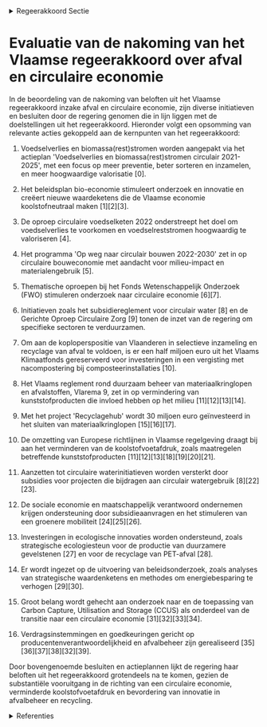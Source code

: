 

<details>
        <summary>Regeerakkoord Sectie </summary>
        <p>1.6 Afval en circulaire economie We streven naar een volledig circulaire economie om zo beter in onze behoeften aan grondstoffen en water te kunnen voorzien en ons welzijn te maxi-maliseren met een kleinere ecologische voetafdruk. Meer dan 60% van onze broeikasgassenuitstoot komt door de ontginning, de productie, het transport en de consumptie van grondstoffen, producten, voedsel en bouwmaterialen en de verwerking van afval dat daaruit ontstaat. Willen we onze broeikasgasemissie duurzaam verminderen, dan moeten we ook oog hebben voor de vermindering van de koolstofvoetafdruk van onze consumptie. Om een correcte inschatting te maken van de ecologische impact is het belangrijk om de volledige levenscyclus van materialen en goederen in ogenschouw te nemen. Circulaire economie biedt bijzondere opportuni-teiten voor onze welvaart en economie indien we het gebruik van primaire grondstoffen en materialen kunnen verminderen en het herge-bruik ervan vergroten zonder in te boeten op ons comfort of onze welvaart. We ondersteunen de ontwikkeling van onderne-mingsmodellen waarbij een dienst in plaats van een product wordt aangeboden en producten worden gedeeld. Producten moeten slimmer worden ontworpen, zodat ze langer meegaan en makkelijker herstelbaar, herbruikbaar en recycleerbaar zijn. We bevorderen herstelling van producten en hergebruik van onderdelen; recyclage vormt de sluitsteen om alle grond-stoffen maximaal te herwinnen. We stimuleren de bouwsector om richting circulaire en modulaire gebouwen te evolueren en werken samen met hen een routeplan uit. We geven zelf het goede voorbeeld en stellen bij openbare aanbestedingen circulaire voorrangs-regels in om de kringloopeconomie maximaal kansen te geven. We versterken de inzet op circulair ontwerp en circulair aankopen binnen instrumenten zoals de aanvaardingsplicht en green deals. We bieden circulaire ondernemers de ruimte om creatieve oplossingen te bedenken en werken drempels weg die circulaire modellen en gebruik van recyclaat nodeloos hinderen. We zijn koploper op het vlak van selectieve inzameling en recyclage van afval: vandaag recycleren we al ongeveer 70%. Tegen 2030 verhogen we dat nog tot 77,5%. Samen met alle actoren versterken we de sorteerboodschappen via diverse communicatiestrategieën. We streven naar maximale recyclage in Vlaanderen. We zetten ook sterk in op de inzameling van organisch-biologisch afval, dat zo hoogwaardig mogelijk wordt verwerkt; we stimuleren bijko-mend investeringen in de realisatie van voorver-gistingsinstallaties bij GFT-compostering. Een circulaire economie betekent ook dat Vlaanderen zich moet voorbereiden op een gefaseerde afbouw van afvalverbranding. De verbrandingscapaciteit die we in tussentijd in stand houden, moet het hoogst mogelijke energe-tisch rendement en laagst mogelijke uitstoot hebben. We onderzoeken de oprichting van een CO2-backbone, voor de (tijdelijke) opslag, trans-port en gebruik van CO2 ter bevordering van de circulaire koolstofeconomie </p>
        </details> 

# Evaluatie van de nakoming van het Vlaamse regeerakkoord over afval en circulaire economie

In de beoordeling van de nakoming van beloften uit het Vlaamse regeerakkoord inzake afval en circulaire economie, zijn diverse initiatieven en besluiten door de regering genomen die in lijn liggen met de doelstellingen uit het regeerakkoord. Hieronder volgt een opsomming van relevante acties gekoppeld aan de kernpunten van het regeerakkoord:

1. Voedselverlies en biomassa(rest)stromen worden aangepakt via het actieplan 'Voedselverlies en biomassa(rest)stromen circulair 2021-2025', met een focus op meer preventie, beter sorteren en inzamelen, en meer hoogwaardige valorisatie \[0\].

2. Het beleidsplan bio-economie stimuleert onderzoek en innovatie en creëert nieuwe waardeketens die de Vlaamse economie koolstofneutraal maken \[1\]\[2\]\[3\].

3. De oproep circulaire voedselketen 2022 onderstreept het doel om voedselverlies te voorkomen en voedselreststromen hoogwaardig te valoriseren \[4\].

4. Het programma 'Op weg naar circulair bouwen 2022-2030' zet in op circulaire bouweconomie met aandacht voor milieu-impact en materialengebruik \[5\].

5. Thematische oproepen bij het Fonds Wetenschappelijk Onderzoek (FWO) stimuleren onderzoek naar circulaire economie \[6\]\[7\].

6. Initiatieven zoals het subsidiereglement voor circulair water \[8\] en de Gerichte Oproep Circulaire Zorg \[9\] tonen de inzet van de regering om specifieke sectoren te verduurzamen.

7. Om aan de koploperspositie van Vlaanderen in selectieve inzameling en recyclage van afval te voldoen, is er een half miljoen euro uit het Vlaams Klimaatfonds gereserveerd voor investeringen in een vergisting met nacompostering bij composteerinstallaties \[10\].

8. Het Vlaams reglement rond duurzaam beheer van materiaalkringlopen en afvalstoffen, Vlarema 9, zet in op vermindering van kunststofproducten die invloed hebben op het milieu \[11\]\[12\]\[13\]\[14\].

9. Met het project 'Recyclagehub' wordt 30 miljoen euro geïnvesteerd in het sluiten van materiaalkringlopen \[15\]\[16\]\[17\].

10. De omzetting van Europese richtlijnen in Vlaamse regelgeving draagt bij aan het verminderen van de koolstofvoetafdruk, zoals maatregelen betreffende kunststofproducten \[11\]\[12\]\[13\]\[18\]\[19\]\[20\]\[21\].

11. Aanzetten tot circulaire waterinitiatieven worden versterkt door subsidies voor projecten die bijdragen aan circulair watergebruik \[8\]\[22\]\[23\].

12. De sociale economie en maatschappelijk verantwoord ondernemen krijgen ondersteuning door subsidieaanvragen en het stimuleren van een groenere mobiliteit \[24\]\[25\]\[26\].

13. Investeringen in ecologische innovaties worden ondersteund, zoals strategische ecologiesteun voor de productie van duurzamere gevelstenen \[27\] en voor de recyclage van PET-afval \[28\].

14. Er wordt ingezet op de uitvoering van beleidsonderzoek, zoals analyses van strategische waardenketens en methodes om energiebesparing te verhogen \[29\]\[30\].

15. Groot belang wordt gehecht aan onderzoek naar en de toepassing van Carbon Capture, Utilisation and Storage (CCUS) als onderdeel van de transitie naar een circulaire economie \[31\]\[32\]\[33\]\[34\].

16. Verdragsinstemmingen en goedkeuringen gericht op producentenverantwoordelijkheid en afvalbeheer zijn gerealiseerd \[35\]\[36\]\[37\]\[38\]\[32\]\[39\].

Door bovengenoemde besluiten en actieplannen lijkt de regering haar beloften uit het regeerakkoord grotendeels na te komen, gezien de substantiële vooruitgang in de richting van een circulaire economie, verminderde koolstofvoetafdruk en bevordering van innovatie in afvalbeheer en recycling.

<details>
        <summary> Referenties</summary>
        **[\[0\]](http://themis.vlaanderen.be/id/nieuwsbrief-info/607FEC23364ED900080004E3)** : **(2021-04-23)** Vlaams actieplan 'Voedselverlies en biomassa(rest)stromen circulair 2021-2025'   De Vlaamse Regering keurt ​het  Vlaams actieplan 'Voedselverlies en biomassa(rest)stromen circulair 2021-2025' goed. Me... 

**[\[1\]](http://themis.vlaanderen.be/id/resource/a9f5ab30-4925-11ec-94bb-99a9d1e168fe)** : **(2020-12-18)** Vlaams beleidsplan bio-economie   De Vlaamse Regering keurt het Vlaams beleidsplan bio-economie goed. Het bevat een reeks acties rond stimulering van onderzoek en innovatie, begeleiding van nieuwe sam... 

**[\[2\]]** : **(2020-07-10)** Transversale werking voor de circulaire economie van Vlaanderen 

**[\[3\]](http://themis.vlaanderen.be/id/nieuwsbrief-info/62693E061C4A193816C2FCAD)** : **(2022-04-29)** Plan Vlaamse Veerkracht: volgende stappen en uitbreiding van het Vlaams beleidsplan bio-economie Volgende stappen en uitbreiding van het Vlaams beleidsplan bio-economie  ​De  beleidsnota Economie, Wet... 

**[\[4\]](http://themis.vlaanderen.be/id/nieuwsbrief-info/633D41BEEB2A31D34EEC6020)** : **(2022-10-07)** Oproep circulaire voedselketen 2022: preventie van voedselverlies en hoogwaardige valorisatie van voedselreststromen Ontwerpbesluit van de Vlaamse Regering tot het toekennen van de subsidies voor de g... 

**[\[5\]](http://themis.vlaanderen.be/id/nieuwsbrief-info/626901671C4A193816C2FBB8)** : **(2022-04-29)** Vlaams beleidsprogramma 'Op weg naar circulair bouwen 2022-2030'   De  Openbare Vlaamse Afvalstoffenmaatschappij (OVAM)  heeft een beleidsprogramma  uitgewerkt  dat tot 2030 de transitie naar een circ... 

**[\[6\]](http://themis.vlaanderen.be/id/nieuwsbericht/645A4D708E8235823F6B7432)** : **(2023-05-12)** Vaststelling regels thematische oproep voor circulaire economie bij het Fonds Wetenschappelijk Onderzoek (FWO) Voorontwerp van besluit van de Vlaamse Regering tot vaststelling van de regels voor de th... 

**[\[7\]](http://themis.vlaanderen.be/id/nieuwsbericht/649BEA172D77B42474D4E920)** : **(2023-06-30)** Vaststelling regels thematische oproep voor circulaire economie bij het Fonds Wetenschappelijk Onderzoek (FWO) Ontwerpbesluit van de Vlaamse Regering tot vaststelling van de regels voor de thematische... 

**[\[8\]](http://themis.vlaanderen.be/id/nieuwsbericht/642401F08A5434FEB565712A)** : **(2023-03-31)** Subsidie projectoproep circulair water   De Vlaamse Regering keurt de oproep 'circulair water' 2023 en het subsidiereglement daarvoor goed, om de waterbeschikbaarheid in Vlaanderen te vergroten en cir... 

**[\[9\]](http://themis.vlaanderen.be/id/nieuwsbericht/64A3CC362D77B42474D4F59D)** : **(2023-07-07)** Subsidies gerichte oproep Circulaire Zorg 2023 om het gebruik van herbruikbaar materiaal in de medische zorg te bevorderen Ontwerpbesluit van de Vlaamse Regering tot het toekennen van de subsidies voo... 

**[\[10\]](http://themis.vlaanderen.be/id/nieuwsbrief-info/63A1C1C8DBF1CAE811022333)** : **(2022-12-23)** Reservering VKF-middelen voor maatregel klimaatmitigatie in afvalsector en via circulaire economie   De Vlaamse Regering reserveert een half miljoen euro vanuit het Vlaams Klimaatfonds voor de onderst... 

**[\[11\]](http://themis.vlaanderen.be/id/nieuwsbericht/645A563B8E8235823F6B747D)** : **(2023-05-12)** Omzetting Europese Richtlijn vermindering effecten bepaalde kunststofproducten op het milieu: wijzigingsbesluit Ontwerpbesluit van de Vlaamse Regering tot wijziging van het besluit van de Vlaamse Rege... 

**[\[12\]](http://themis.vlaanderen.be/id/nieuwsbericht/63E394302E929B312AB5D0F2)** : **(2023-02-10)** Omzetting Europese Richtlijn vermindering effecten bepaalde kunststofproducten op het milieu: wijzigingsbesluit Voorontwerp van besluit van de Vlaamse Regering tot wijziging van het besluit van de Vla... 

**[\[13\]](http://themis.vlaanderen.be/id/nieuwsbericht/6585474CE2E2C9E5814C2D90)** : **(2023-12-22)** Omzetting Europese Richtlijn vermindering effecten bepaalde kunststofproducten op het milieu: wijzigingsbesluit Ontwerpbesluit van de Vlaamse Regering tot wijziging van het besluit van de Vlaamse rege... 

**[\[14\]](http://themis.vlaanderen.be/id/resource/d7a771b0-4927-11ec-94bb-99a9d1e168fe)** : **(2020-07-17)** Omzetting van de gewijzigde Europese kaderrichtlijn afvalstoffen: wijzigingsdecreet Voorontwerp van decreet tot wijziging van het decreet van 5 april 1995 houdende algemene bepalingen inzake milieubel... 

**[\[15\]](http://themis.vlaanderen.be/id/nieuwsbrief-info/60C89B23364ED900080003DC)** : **(2021-06-18)** Plan Vlaamse Veerkracht: Recyclagehub regels voor toekenning steun aan ondernemingen om materiaalkringlopen te sluiten Recyclagehub Voorontwerp van besluit van de Vlaamse Regering tot vaststelling van... 

**[\[16\]](http://themis.vlaanderen.be/id/nieuwsbrief-info/612F8B2B364ED90008000292)** : **(2021-09-03)** Plan Vlaamse Veerkracht: Recyclagehub regels voor toekenning steun aan ondernemingen om materiaalkringlopen te sluiten Recyclagehub Ontwerpbesluit van de Vlaamse Regering tot vaststelling van de regel... 

**[\[17\]](http://themis.vlaanderen.be/id/nieuwsbrief-info/637DDE6C34B8770AF8FDF3A6)** : **(2022-11-25)** Plan Vlaamse Veerkracht: Steun aan ondernemingen om materiaalkringlopen te sluiten in kader van tweede oproep 'Recyclagehub' Recyclagehub Resultaten van de tweede call in uitvoering van het besluit va... 

**[\[18\]](http://themis.vlaanderen.be/id/resource/d4296a90-8a7a-11ec-b92e-970acd8c80b9)** : **(2020-10-30)** Omzetting gewijzigde Europese richtlijnen afvalstoffen, havenontvangstvoorzieningen voor afvalafgifte van schepen en vermindering effecten van bepaalde kunststofproducten op het milieu Voorontwerp van... 

**[\[19\]](http://themis.vlaanderen.be/id/nieuwsbericht/64A3D8392D77B42474D4F674)** : **(2023-07-07)** Omzetting Europese Richtlijn vermindering effecten bepaalde kunststofproducten op het milieu: wijzigingsbesluit Voorontwerp van besluit van de Vlaamse Regering tot wijziging van het besluit van de Vla... 

**[\[20\]](http://themis.vlaanderen.be/id/nieuwsbrief-info/635A9D2F1EA6B745D23CCB7B)** : **(2022-10-28)** Omzetting Europese Richtlijn vermindering effecten bepaalde kunststofproducten op het milieu: wijzigingsbesluit Voorontwerp van besluit van de Vlaamse Regering tot wijziging van het besluit van de Vla... 

**[\[21\]](http://themis.vlaanderen.be/id/nieuwsbrief-info/60ED4290364ED900080013A2)** : **(2021-07-16)** Werkwijze stedelijke emissievrije zones distributie   Vlaanderen wil de emissievrije distributie stimuleren, zodat vanaf 2025 in de stadskernen emissieloos gereden wordt voor belevering. De Vlaamse Re... 

**[\[22\]](http://themis.vlaanderen.be/id/nieuwsbrief-info/6374C11F34B8770AF8FDE929)** : **(2022-11-18)** Plan Vlaamse Veerkracht: Subsidie innovatieve projecten Circulair Watergebruik in kader van Blue Deal Blue Deal: subsidiëring projecten hergebruik hemelwater Vijf ontwerpbesluiten van de Vlaamse Reger... 

**[\[23\]](http://themis.vlaanderen.be/id/nieuwsbrief-info/63906495C2B90D4571CF76EF)** : **(2022-12-09)** Plan Vlaamse Veerkracht: subsidies duurzaam watergebruik en overheidsopdracht studie naar ‘Groenblauwe business modellen voor landbouwers’ A. Drie ontwerpbesluiten van de Vlaamse Regering B. Goedkeuri... 

**[\[24\]](http://themis.vlaanderen.be/id/nieuwsbrief-info/612F5176364ED90008000281)** : **(2021-09-03)** Subsidies Circulair Werk(t) – fase 2 Ontwerpbesluit van de Vlaamse Regering tot toekenning van een subsidie aan diverse ondernemingen in het kader van de ESF oproep 520 Circulair Werk(t) - fase 2  Om ... 

**[\[25\]](http://themis.vlaanderen.be/id/nieuwsbericht/6572C9FEE2E2C9E5814BF344)** : **(2023-12-08)** Verlenging hubs Circulair Werk(t) voor de periode 2024-2025   Om sociaal en circulair ondernemerschap en innovatie op lokaal niveau een boost te geven lanceerden het Departement Werk en Sociale Econom... 

**[\[26\]](http://themis.vlaanderen.be/id/nieuwsbrief-info/63A1B792DBF1CAE811022308)** : **(2022-12-23)** Oproep ‘Investeringen in een duurzame en groene mobiliteit in de sociale economie’   De Vlaamse Regering hecht haar goedkeuring aan de intentieverklaring en oproep handleiding voor ‘Investeringen in e... 

**[\[27\]](http://themis.vlaanderen.be/id/nieuwsbrief-info/61B872A9364ED90009001493)** : **(2021-12-17)** 1 miljoen euro strategische ecologiesteun aan Vandersanden Steenfabrieken nv in Bilzen   De Vlaamse Regering kent   1 miljoen euro strategische ecologiesteun toe  aan Vandersanden Steenfabrieken nv in... 

**[\[28\]](http://themis.vlaanderen.be/id/nieuwsbrief-info/61B873DA364ED90009001495)** : **(2021-12-17)** 1 miljoen euro strategische ecologiesteun aan Agfa-Gevaert nv in Mortsel   De Vlaamse Regering kent  1 miljoen euro strategische ecologiesteun toe aan Agfa-Gevaert nv in Mortsel. Agfa-Gevaert plant ee... 

**[\[29\]](http://themis.vlaanderen.be/id/nieuwsbrief-info/61B84995364ED90009000D54)** : **(2021-12-17)** Herverdeling provisioneel krediet: Subsidie Ecoom voor analyse strategische waardenketens in de Vlaamse economie en versterking beleidsrelevant onderzoek Ontwerpbesluit van de Vlaamse Regering tot her... 

**[\[30\]](http://themis.vlaanderen.be/id/nieuwsbericht/658169C2E2E2C9E5814C20C4)** : **(2023-12-22)** Aanpak besteding middelen Vlaams Klimaatfonds (VKF) voor verderzetting onderbouwde aanpak energiebesparing gebouwenpark VDAB   De Vlaamse Dienst voor Arbeidsbemiddeling en Beroepsopleiding (VDAB) zet ... 

**[\[31\]](http://themis.vlaanderen.be/id/nieuwsbrief-info/61B86FBA364ED9000900141E)** : **(2021-12-17)** Erkenningsaanvraag Steunpunt voor Beleidsrelevant Onderzoek voor het thema ‘Circulaire Economie’ (2022-2026)   Op 31 december 2021 loopt de erkenningstermijn van het huidige Steunpunt Circulaire Econo... 

**[\[32\]](http://themis.vlaanderen.be/id/nieuwsbericht/64A410652D77B42474D4F8B0)** : **(2023-07-07)** Voorontwerp van decreet over de ondersteuning van sociale economie en maatschappelijk verantwoord ondernemen Voorontwerp van decreet over de ondersteuning van sociale economie, maatschappelijk verantw... 

**[\[33\]](http://themis.vlaanderen.be/id/nieuwsbrief-info/619FBC4F364ED900080000DA)** : **(2021-11-26)** Conceptnota: “visie op CCUS: koolstof afvang, hergebruik en opslag“ 

**[\[34\]](http://themis.vlaanderen.be/id/nieuwsbericht/64EDCA4B3605E1AC863BD69C)** : **(2023-08-31)** Voorontwerp van decreet over het vervoer van koolstofdioxide via pijpleidingen in het Vlaamse Gewest Voorontwerp van decreet over het vervoer van koolstofdioxide via pijpleidingen in het Vlaamse Gewes... 

**[\[35\]](http://themis.vlaanderen.be/id/resource/ac2116b0-4925-11ec-94bb-99a9d1e168fe)** : **(2020-12-18)** Omzetting gewijzigde Europese richtlijnen afvalstoffen, havenontvangstvoorzieningen voor afvalafgifte van schepen en vermindering effecten van bepaalde kunststofproducten op het milieu Ontwerpdecreet ... 

**[\[36\]](http://themis.vlaanderen.be/id/nieuwsbrief-info/60AE5587364ED9000800020B)** : **(2021-05-28)** Plan Vlaamse Veerkracht: dossiernummer 123 Steunmaatregelen ten behoeve van Circulair Bouwen  De Vlaamse Regering voorziet in het relanceplan Vlaamse Veerkracht 10 miljoen euro die door VLAIO kan word... 

**[\[37\]](http://themis.vlaanderen.be/id/resource/d67a43b0-4924-11ec-94bb-99a9d1e168fe)** : **(2021-02-26)** Decreet omzetting van de gewijzigde Europese kaderrichtlijnen rond afvalstoffen Bekrachtiging en afkondiging van het decreet tot wijziging van het decreet van 5 april 1995 houdende algemene bepalingen... 

**[\[38\]](http://themis.vlaanderen.be/id/nieuwsbrief-info/60E55D58364ED900080008C9)** : **(2021-07-09)** Plan Vlaamse Veerkracht: Thematische oproep bio-economie bij het Fonds Wetenschappelijk Onderzoek - Vlaanderen Thematische oproep bio-economie Ontwerpbesluit van de Vlaamse Regering tot vaststelling v... 

**[\[39\]](http://themis.vlaanderen.be/id/nieuwsbrief-info/63985CB6C2B90D4571CF8A4E)** : **(2022-12-16)** Instemmingdsdecreet samenwerkingsakkoord uitgebreide producentenverantwoordelijkheid voor bepaalde afvalstromen en zwerfvuil Voorontwerp van decreet tot instemming met het Samenwerkingsakkoord tussen ... 
        </details> 

